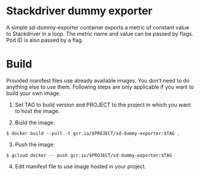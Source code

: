 # Stackdriver dummy exporter

A simple sd-dummy-exporter container exports a metric of constant value to Stackdriver in a loop. The metric name and value can be passed by flags. Pod ID is also passed by a flag.

# Build

Provided manifest files use already available images. You don't need to do
anything else to use them. Following steps are only applicable if you want to
build your own image.

1. Set TAG to build version and PROJECT to the project in which you want to host the image.

2. Build the image:

`$ docker build --pull -t gcr.io/$PROJECT/sd-dummy-exporter:$TAG .`

3. Push the image:

`$ gcloud docker -- push gcr.io/$PROJECT/sd-dummy-exporter:$TAG`

4. Edit manifest file to use image hosted in your project.
